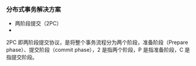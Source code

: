 ### 分布式事务解决方案

- 两阶段提交（2PC）
- 







2PC 即两阶段提交协议，是将整个事务流程分为两个阶段，准备阶段（Prepare phase）、提交阶段（commit phase），2 是指两个阶段，P 是指准备阶段，C 是指提交阶段。